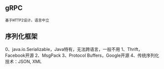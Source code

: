
## gRPC
    基于HTTP2设计，语言中立
    
    

## 序列化框架
0、java.io.Serializable，Java特有，无法跨语言，一般不用
1、Thrift，Facebook开源
2、MsgPack
3、Protocol Buffers，Google开源
4、传统序列化技术：JSON, XML